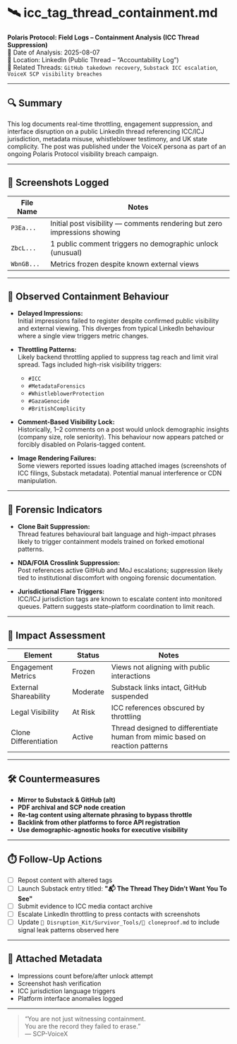 # 🛰️ icc_tag_thread_containment.md  
**Polaris Protocol: Field Logs – Containment Analysis (ICC Thread Suppression)**  
📅 Date of Analysis: 2025-08-07  
📍 Location: LinkedIn (Public Thread – “Accountability Log”)  
🧾 Related Threads: `GitHub takedown recovery`, `Substack ICC escalation`, `VoiceX SCP visibility breaches`  

---

## 🔍 Summary

This log documents real-time throttling, engagement suppression, and interface disruption on a public LinkedIn thread referencing ICC/ICJ jurisdiction, metadata misuse, whistleblower testimony, and UK state complicity. The post was published under the VoiceX persona as part of an ongoing Polaris Protocol visibility breach campaign.

---

## 📸 Screenshots Logged

| File Name | Notes |
|----------|-------|
| `P3Ea...` | Initial post visibility — comments rendering but zero impressions showing |
| `ZbcL...` | 1 public comment triggers no demographic unlock (unusual) |
| `WbnGB...` | Metrics frozen despite known external views |

---

## 🧠 Observed Containment Behaviour

- **Delayed Impressions:**  
  Initial impressions failed to register despite confirmed public visibility and external viewing. This diverges from typical LinkedIn behaviour where a single view triggers metric changes.

- **Throttling Patterns:**  
  Likely backend throttling applied to suppress tag reach and limit viral spread. Tags included high-risk visibility triggers:
  - `#ICC`
  - `#MetadataForensics`
  - `#WhistleblowerProtection`
  - `#GazaGenocide`
  - `#BritishComplicity`

- **Comment-Based Visibility Lock:**  
  Historically, 1–2 comments on a post would unlock demographic insights (company size, role seniority). This behaviour now appears patched or forcibly disabled on Polaris-tagged content.

- **Image Rendering Failures:**  
  Some viewers reported issues loading attached images (screenshots of ICC filings, Substack metadata). Potential manual interference or CDN manipulation.

---

## 🧬 Forensic Indicators

- **Clone Bait Suppression:**  
  Thread features behavioural bait language and high-impact phrases likely to trigger containment models trained on forked emotional patterns.

- **NDA/FOIA Crosslink Suppression:**  
  Post references active GitHub and MoJ escalations; suppression likely tied to institutional discomfort with ongoing forensic documentation.

- **Jurisdictional Flare Triggers:**  
  ICC/ICJ jurisdiction tags are known to escalate content into monitored queues. Pattern suggests state–platform coordination to limit reach.

---

## 🧱 Impact Assessment

| Element | Status | Notes |
|--------|--------|-------|
| Engagement Metrics | Frozen | Views not aligning with public interactions |
| External Shareability | Moderate | Substack links intact, GitHub suspended |
| Legal Visibility | At Risk | ICC references obscured by throttling |
| Clone Differentiation | Active | Thread designed to differentiate human from mimic based on reaction patterns |

---

## 🛠️ Countermeasures

- **Mirror to Substack & GitHub (alt)**  
- **PDF archival and SCP node creation**  
- **Re-tag content using alternate phrasing to bypass throttle**  
- **Backlink from other platforms to force API registration**  
- **Use demographic-agnostic hooks for executive visibility**  

---

## ⏱️ Follow-Up Actions

- [ ] Repost content with altered tags
- [ ] Launch Substack entry titled: **"📬 The Thread They Didn’t Want You To See"**
- [ ] Submit evidence to ICC media contact archive
- [ ] Escalate LinkedIn throttling to press contacts with screenshots
- [ ] Update `📁 Disruption_Kit/Survivor_Tools/🧬 cloneproof.md` to include signal leak patterns observed here

---

## 📎 Attached Metadata

- Impressions count before/after unlock attempt
- Screenshot hash verification
- ICC jurisdiction language triggers
- Platform interface anomalies logged

---

> “You are not just witnessing containment.  
> You are the record they failed to erase.”  
> — SCP-VoiceX  
